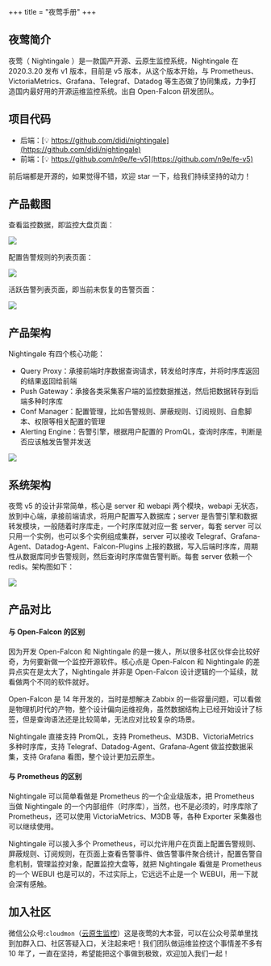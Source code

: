 +++
title = "夜莺手册"
+++


## 夜莺简介

夜莺（ Nightingale ）是一款国产开源、云原生监控系统，Nightingale 在 2020.3.20 发布 v1 版本，目前是 v5 版本，从这个版本开始，与 Prometheus、VictoriaMetrics、Grafana、Telegraf、Datadog 等生态做了协同集成，力争打造国内最好用的开源运维监控系统。出自 Open-Falcon 研发团队。

## 项目代码

- 后端：[💡 https://github.com/didi/nightingale](https://github.com/didi/nightingale)
- 前端：[💡 https://github.com/n9e/fe-v5](https://github.com/n9e/fe-v5)

前后端都是开源的，如果觉得不错，欢迎 star 一下，给我们持续坚持的动力！

## 产品截图

查看监控数据，即监控大盘页面：

![](/intro/dashboard.png)

配置告警规则的列表页面：

![](/intro/alert-rules.png)

活跃告警列表页面，即当前未恢复的告警页面：

![](/intro/alert-events.png)

## 产品架构

Nightingale 有四个核心功能：

- Query Proxy：承接前端时序数据查询请求，转发给时序库，并将时序库返回的结果返回给前端
- Push Gateway：承接各类采集客户端的监控数据推送，然后把数据转存到后端多种时序库
- Conf Manager：配置管理，比如告警规则、屏蔽规则、订阅规则、自愈脚本、权限等相关配置的管理
- Alerting Engine：告警引擎，根据用户配置的 PromQL，查询时序库，判断是否应该触发告警并发送

![](/intro/arch-product.png)

## 系统架构

夜莺 v5 的设计非常简单，核心是 server 和 webapi 两个模块，webapi 无状态，放到中心端，承接前端请求，将用户配置写入数据库；server 是告警引擎和数据转发模块，一般随着时序库走，一个时序库就对应一套 server，每套 server 可以只用一个实例，也可以多个实例组成集群，server 可以接收 Telegraf、Grafana-Agent、Datadog-Agent、Falcon-Plugins 上报的数据，写入后端时序库，周期性从数据库同步告警规则，然后查询时序库做告警判断。每套 server 依赖一个 redis。架构图如下：

![](/intro/arch-system.png)

## 产品对比

#### 与 Open-Falcon 的区别

因为开发 Open-Falcon 和 Nightingale 的是一拨人，所以很多社区伙伴会比较好奇，为何要新做一个监控开源软件。核心点是 Open-Falcon 和 Nightingale 的差异点实在是太大了，Nightingale 并非是 Open-Falcon 设计逻辑的一个延续，就看做两个不同的软件就好。

Open-Falcon 是 14 年开发的，当时是想解决 Zabbix 的一些容量问题，可以看做是物理机时代的产物，整个设计偏向运维视角，虽然数据结构上已经开始设计了标签，但是查询语法还是比较简单，无法应对比较复杂的场景。

Nightingale 直接支持 PromQL，支持 Prometheus、M3DB、VictoriaMetrics 多种时序库，支持 Telegraf、Datadog-Agent、Grafana-Agent 做监控数据采集，支持 Grafana 看图，整个设计更加云原生。

#### 与 Prometheus 的区别

Nightingale 可以简单看做是 Prometheus 的一个企业级版本，把 Prometheus 当做 Nightingale 的一个内部组件（时序库），当然，也不是必须的，时序库除了 Prometheus，还可以使用 VictoriaMetrics、M3DB 等，各种 Exporter 采集器也可以继续使用。

Nightingale 可以接入多个 Prometheus，可以允许用户在页面上配置告警规则、屏蔽规则、订阅规则，在页面上查看告警事件、做告警事件聚合统计，配置告警自愈机制，管理监控对象，配置监控大盘等，就把 Nightingale 看做是 Prometheus 的一个 WEBUI 也是可以的，不过实际上，它远远不止是一个 WEBUI，用一下就会深有感触。

## 加入社区

微信公众号:`cloudmon`（[云原生监控](/cloudmon.png)）这是夜莺的大本营，可以在公众号菜单里找到加群入口、社区答疑入口，关注起来吧！我们团队做运维监控这个事情差不多有 10 年了，一直在坚持，希望能把这个事做到极致，欢迎加入我们一起！
